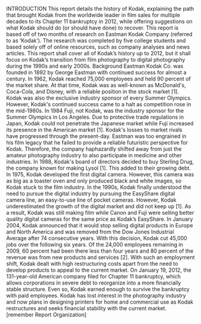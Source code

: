 INTRODUCTION
This report details the history of Kodak, explaining the path that brought Kodak from the worldwide leader in film sales for multiple decades to its Chapter 11 bankruptcy in 2012, while offering suggestions on what Kodak should do (or should have done) to recover. This report is based off of two months of research on Eastman Kodak Company (referred to as ‘Kodak’). The research was completed by five college students and based solely off of online resources, such as company analyses and news articles. This report shall cover all of Kodak’s history up to 2012, but it shall focus on Kodak’s transition from film photography to digital photography during the 1990s and early 2000s.
Background
Eastman Kodak Co. was founded in 1892 by George Eastman with continued success for almost a century. In 1962, Kodak reached 75,000 employees and held 90 percent of the market share. At that time, Kodak was as well-known as McDonald's, Coca-Cola, and Disney, with a reliable position in the stock market [1]. Kodak was also the exclusive industry sponsor of every Summer Olympics. However, Kodak's continued success came to a halt as competition rose in the mid-1980s. In 1984 Fuji, not Kodak, was the industry sponsor for the Summer Olympics in Los Angeles. Due to protective trade regulations in Japan, Kodak could not penetrate the Japanese market while Fuji increased its presence in the American market [1]. Kodak's losses to market rivals have progressed through the present-day.
Eastman was too engrained in his film legacy that he failed to provide a reliable futuristic perspective for Kodak. Therefore, the company haphazardly shifted away from just the amateur photography industry to also participate in medicine and other industries. In 1988, Kodak's board of directors decided to buy Sterling Drug, the company known for making Lysol [1]. This added to their growing debt.
In 1975, Kodak developed the first digital camera. However, this camera was as big as a toaster oven and only produced black and white images, so Kodak stuck to the film industry. In the 1990s, Kodak finally understood the need to pursue the digital industry by pursuing the EasyShare digital camera line, an easy-to-use line of pocket cameras. However, Kodak underestimated the growth of the digital market and did not keep up [1]. As a result, Kodak was still making film while Canon and Fuji were selling better quality digital cameras for the same price as Kodak’s EasyShare.
In January 2004, Kodak announced that it would stop selling digital products in Europe and North America and was removed from the Dow Jones Industrial Average after 74 consecutive years. With this decision, Kodak cut 45,000 jobs over the following six years. Of the 24,000 employees remaining in 2009, 60 percent had been there less than four years and 80 percent of the revenue was from new products and services [2]. With such an employment shift, Kodak dealt with high restructuring costs apart from the need to develop products to appeal to the current market. On January 19, 2012, the 131-year-old American company filed for Chapter 11 bankruptcy, which allows corporations in severe debt to reorganize into a more financially stable structure. Even so, Kodak earned enough to survive the bankruptcy with paid employees. Kodak has lost interest in the photography industry and now plans in designing printers for home and commercial use as Kodak restructures and seeks financial stability with the current market.
[remember Report Organization]
